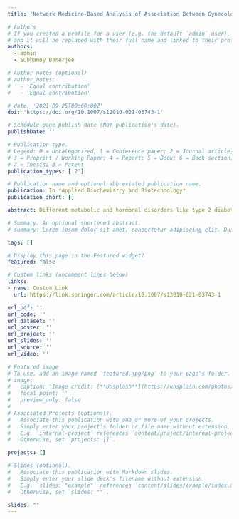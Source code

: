 ```yaml
---
title: 'Network Medicine-Based Analysis of Association Between Gynecological Cancers and Metabolic and Hormonal Disorders'

# Authors
# If you created a profile for a user (e.g. the default `admin` user), write the username (folder name) here
# and it will be replaced with their full name and linked to their profile.
authors:
  - admin
  - Subhamoy Banerjee

# Author notes (optional)
# author_notes:
#   - 'Equal contribution'
#   - 'Equal contribution'

# date: '2021-09-25T00:00:00Z'
doi: 'https://doi.org/10.1007/s12010-021-03743-1'

# Schedule page publish date (NOT publication's date).
publishDate: ''

# Publication type.
# Legend: 0 = Uncategorized; 1 = Conference paper; 2 = Journal article;
# 3 = Preprint / Working Paper; 4 = Report; 5 = Book; 6 = Book section;
# 7 = Thesis; 8 = Patent
publication_types: ['2']

# Publication name and optional abbreviated publication name.
publication: In *Applied Biochemistry and Biotechnology*
publication_short: []

abstract: Different metabolic and hormonal disorders like type 2 diabetes mellitus (T2DM), obesity, and polycystic ovary syndrome (PCOS) have tangible socio-economic impact. Prevalence of these metabolic and hormonal disorders is steadily increasing among women. There are clinical evidences that these physiological conditions are related to the manifestation of different gynecological cancers and their poor prognosis. The relationship between metabolic and hormonal disorders with gynecological cancers is quite complex. The need for gene level association study is extremely important to find markers and predicting risk factors. In the current work, we have selected metabolic disorders like T2DM and obesity, hormonal disorder PCOS, and 4 different gynecological cancers like endometrial, uterine, cervical, and triple negative breast cancer (TNBC). The gene list was downloaded from DisGeNET database (v 6.0). The protein interaction network was constructed using HIPPIE (v 2.2) and shared proteins were identified. Molecular comorbidity index and Jaccard coefficient (degree of similarity) between the diseases were determined. Pathway enrichment analysis was done using ReactomePA and significant modules (clusters in a network) of the constructed network was analyzed by MCODE plugin of Cytoscape. The comorbid conditions like PCOS-obesity found to increase the risk factor of ovarian and triple negative breast cancers whereas PCOS alone has highest contribution to the endometrial cancer. Different gynecological cancers were found to be differentially related to the metabolic/hormonal disorders and comorbid condition.

# Summary. An optional shortened abstract.
# summary: Lorem ipsum dolor sit amet, consectetur adipiscing elit. Duis posuere tellus ac convallis placerat. Proin tincidunt magna sed ex sollicitudin condimentum.

tags: []

# Display this page in the Featured widget?
featured: false

# Custom links (uncomment lines below)
links:
- name: Custom Link
  url: https://link.springer.com/article/10.1007/s12010-021-03743-1

url_pdf: ''
url_code: ''
url_dataset: ''
url_poster: ''
url_project: ''
url_slides: ''
url_source: ''
url_video: ''

# Featured image
# To use, add an image named `featured.jpg/png` to your page's folder.
# image:
#   caption: 'Image credit: [**Unsplash**](https://unsplash.com/photos/pLCdAaMFLTE)'
#   focal_point: ''
#   preview_only: false
# 
# Associated Projects (optional).
#   Associate this publication with one or more of your projects.
#   Simply enter your project's folder or file name without extension.
#   E.g. `internal-project` references `content/project/internal-project/index.md`.
#   Otherwise, set `projects: []`.

projects: []

# Slides (optional).
#   Associate this publication with Markdown slides.
#   Simply enter your slide deck's filename without extension.
#   E.g. `slides: "example"` references `content/slides/example/index.md`.
#   Otherwise, set `slides: ""`.

slides: ""
---
```



